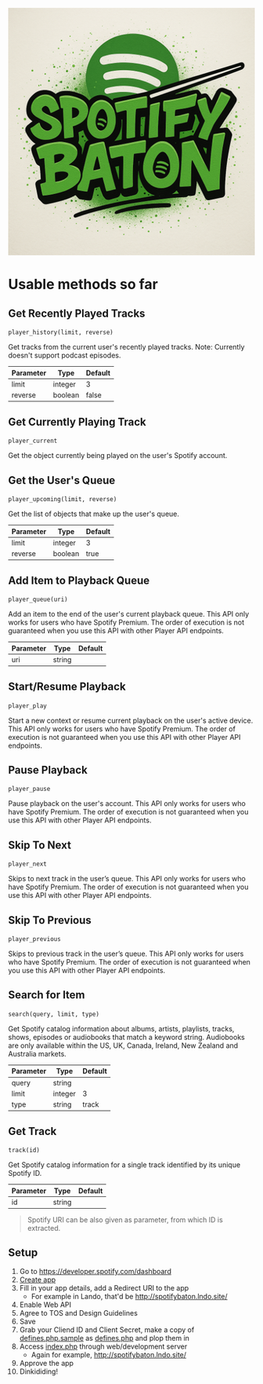 ![SpotifyBaton](https://raw.githubusercontent.com/tehopirtti/spotifybaton/refs/heads/master/inc/img/logo.png)
# Usable methods so far
## Get Recently Played Tracks
```
player_history(limit, reverse)
```
Get tracks from the current user's recently played tracks. Note: Currently doesn't support podcast episodes.

| Parameter | Type    | Default |
|-----------|---------|---------|
| limit     | integer | 3       |
| reverse   | boolean | false   |
## Get Currently Playing Track
```
player_current
```
Get the object currently being played on the user's Spotify account.
## Get the User's Queue
```
player_upcoming(limit, reverse)
```
Get the list of objects that make up the user's queue.

| Parameter | Type    | Default |
|-----------|---------|---------|
| limit     | integer | 3       |
| reverse   | boolean | true    |
## Add Item to Playback Queue
```
player_queue(uri)
```
Add an item to the end of the user's current playback queue.  This API only works for users who have Spotify Premium. The order of execution is not guaranteed when you use this API with other Player API endpoints.

| Parameter | Type   | Default |
|-----------|--------|---------|
| uri       | string |         |
## Start/Resume Playback
```
player_play
```
Start a new context or resume current playback on the user's active device. This API only works for users who have Spotify Premium. The order of execution is not guaranteed when you use this API with other Player API endpoints.
## Pause Playback
```
player_pause
```
Pause playback on the user's account. This API only works for users who have Spotify Premium. The order of execution is not guaranteed when you use this API with other Player API endpoints.
## Skip To Next
```
player_next
```
Skips to next track in the user’s queue. This API only works for users who have Spotify Premium. The order of execution is not guaranteed when you use this API with other Player API endpoints.
## Skip To Previous
```
player_previous
```
Skips to previous track in the user’s queue. This API only works for users who have Spotify Premium. The order of execution is not guaranteed when you use this API with other Player API endpoints.
## Search for Item
```
search(query, limit, type)
```
Get Spotify catalog information about albums, artists, playlists, tracks, shows, episodes or audiobooks that match a keyword string. Audiobooks are only available within the US, UK, Canada, Ireland, New Zealand and Australia markets.

| Parameter | Type    | Default |
|-----------|---------|---------|
| query     | string  |         |
| limit     | integer | 3       |
| type      | string  | track   |
## Get Track
```
track(id)
```
Get Spotify catalog information for a single track identified by its unique Spotify ID.

| Parameter | Type    | Default |
|-----------|---------|---------|
| id        | string  |         |
> Spotify URI can be also given as parameter, from which ID is extracted.


## Setup

1. Go to https://developer.spotify.com/dashboard
2. [Create app](https://developer.spotify.com/dashboard/create)
3. Fill in your app details, add a Redirect URI to the app
	- For example in Lando, that'd be http://spotifybaton.lndo.site/
4. Enable Web API
5. Agree to TOS and Design Guidelines
6. Save
7. Grab your Cliend ID and Client Secret, make a copy of
	[defines.php.sample](defines.php.sample) as [defines.php](defines.php)
	and plop them in
8. Access [index.php](index.php) through web/development server
	- Again for example, http://spotifybaton.lndo.site/
9. Approve the app
10. Dinkididing!
